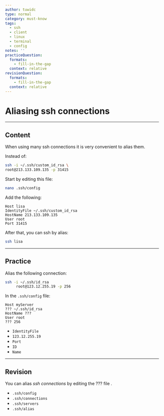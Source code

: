 ```yaml
---
author: tuwidc
type: normal
category: must-know
tags:
  - ssh
  - client
  - linux
  - terminal
  - config
notes: ''
practiceQuestion:
  formats:
    - fill-in-the-gap
  context: relative
revisionQuestion:
  formats:
    - fill-in-the-gap
  context: relative
---
```


# Aliasing ssh connections


---

## Content

When using many ssh connections it is very convenient to alias them.

Instead of:

```bash
ssh -i ~/.ssh/custom_id_rsa \
root@213.133.109.135 -p 31415
```

Start by editing this file:

```bash
nano .ssh/config
```

Add the following:

```plain-text
Host lisa
IdentityFile ~/.ssh/custom_id_rsa
HostName 213.133.109.135
User root
Port 31415
```

After that, you can ssh by alias:

```bash
ssh lisa
```


---

## Practice

Alias the following connection:

```bash
ssh -i ~/.ssh/id_rsa
     root@123.12.255.19 -p 256
```

In the `.ssh/config` file:

```plain-text
Host myServer
??? ~/.ssh/id_rsa
HostName ???
User root
??? 256
```

- `IdentityFile`
- `123.12.255.19`
- `Port`
- `ID`
- `Name`


---

## Revision

You can alias *ssh connections* by editing the ??? file .

- `.ssh/config`
- `.ssh/connections`
- `.ssh/servers`
- `.ssh/alias`
